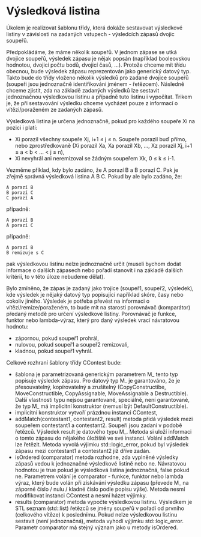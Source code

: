 # Výsledková listina

Úkolem je realizovat šablonu třídy, která dokáže sestavovat výsledkové listiny v závislosti na zadaných vstupech - výsledcích zápasů dvojic soupeřů.

Předpokládáme, že máme několik soupeřů. V jednom zápase se utká dvojice soupeřů, výsledek zápasu je nějak popsán (například booleovskou hodnotou, dvojicí počtu bodů, dvojicí časů, ...). Protože chceme mít třídu obecnou, bude výsledek zápasu reprezentován jako generický datový typ. Takto bude do třídy vloženo několik výsledků pro zadané dvojice soupeřů (soupeři jsou jednoznačně identifikováni jménem - řetězcem). Následně chceme zjistit, zda na základě zadaných výsledků lze sestavit jednoznačnou výsledkovou listinu a případně tuto listinu i vypočítat. Trikem je, že při sestavování výsledku chceme vycházet pouze z informací o vítězi/poraženém ze zadaných zápasů.

Výsledková listina je určena jednoznačně, pokud pro každého soupeře Xi na pozici i platí:

- Xi porazil všechny soupeře Xj, i+1 ≤ j ≤ n. Soupeře porazil buď přímo, nebo zprostředkovaně (Xi porazil Xa, Xa porazil Xb, ..., Xz porazil Xj, i+1 ≤ a < b < ... < j ≤ n),
- Xi nevyhrál ani neremizoval se žádným soupeřem Xk, 0 ≤ k ≤ i-1.

Vezměme příklad, kdy bylo zadáno, že A porazí B a B porazí C. Pak je zřejmě správná výsledková listina A B C. Pokud by ale bylo zadáno, že:

    A porazí B
    B porazí C
    C porazí A
případně:
    
    A porazí B
    A porazí C

případně:

    A porazí B
    B remizuje s C

pak výsledkovou listinu nelze jednoznačně určit (museli bychom dodat informace o dalších zápasech nebo pořadí stanovit i na základě dalších kritérií, to v této úloze nebudeme dělat).

Bylo zmíněno, že zápas je zadaný jako trojice (soupeř1, soupeř2, výsledek), kde výsledek je nějaký datový typ popisující například skóre, časy nebo cokoliv jiného. Výsledek je potřeba převést na informaci o vítězi/remíze/poraženém, to bude mít na starosti porovnávač (komparátor) předaný metodě pro určení výsledkové listiny. Porovnávač je funkce, funktor nebo lambda-výraz, který pro daný výsledek vrací návratovou hodnotu:

- zápornou, pokud soupeř1 prohrál,
- nulovou, pokud soupeř1 a soupeř2 remizovali,
- kladnou, pokud soupeř1 vyhrál.

Celkové rozhraní šablony třídy CContest bude:

- šablona je parametrizovaná generickým parametrem M_
    tento typ popisuje výsledek zápasu. Pro datový typ M_ je garantováno, že je přesouvatelný, kopírovatelný a zrušitelný (CopyConstructibe, MoveConstructible, CopyAssignable, MoveAssignable a Destructible). Další vlastnosti typu nejsou garantované, speciálně, není garantované, že typ M_ má implicitní konstruktor (nemusí být DefaultConstructible).
- implicitní konstruktor
    vytvoří prázdnou instanci CContest,
- addMatch(contestant1, contestant2, result)
    metoda přidá výsledek mezi soupeřem contestant1 a contestant2. Soupeři jsou zadaní v podobě řetězců. Výsledek result je datového typu M_. Metoda si uloží informaci o tomto zápasu do nějakého úložiště ve své instanci. Volání addMatch lze řetězit. Metoda vyvolá výjimku std::logic_error, pokud byl výsledek zápasu mezi contestant1 a contestant2 již dříve zadán.
-  isOrdered (comparator)
    metoda rozhodne, zda vyplněné výsledky zápasů vedou k jednoznačné výsledkové listině nebo ne. Návratovou hodnotou je true pokud je výsledková listina jednoznačná, false pokud ne. Parametrem volání je comparator - funkce, funktor nebo lambda výraz, který bude volán při získávání výsledku zápasu (převede M_ na záporné číslo / nulu / kladné číslo podle popisu výše). Metoda nesmí modifikovat instanci CContest a nesmí házet výjimky.
- results (comparator)
    metoda vypočte výsledkovou listinu. Výsledkem je STL seznam (std::list) řetězců se jmény soupeřů v pořadí od prvního (celkového vítěze) k poslednímu. Pokud nelze výsledkovou listinu sestavit (není jednoznačná), metoda vyhodí výjimku std::logic_error. Parametr comparator má stejný význam jako u metody isOrdered.